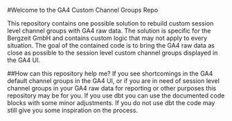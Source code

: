 #Welcome to the GA4 Custom Channel Groups Repo

This repository contains one possible solution to rebuild custom session level channel groups with GA4 raw data.
The solution is specific for the Bergzeit GmbH and contains custom logic that may not apply to every situation.
The goal of the contained code is to bring the GA4 raw data as close as possible to the session level custom channel groups displayed in the GA4 UI.

##How can this repository help me?
If you see shortcomings in the GA4 default channel groups in the GA4 UI, or if you are in need of session level channel groups in your GA4 raw data for reporting or other purposes this repository may be for you.
If you use dbt you can use the documented code blocks with some minor adjustments. If you do not use dbt the code may still give you some inspiration on the process.

